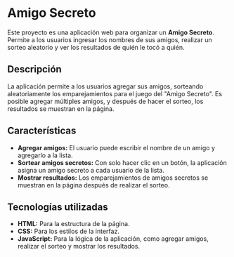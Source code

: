 # Amigo Secreto

Este proyecto es una aplicación web para organizar un **Amigo Secreto**. Permite a los usuarios ingresar los nombres de sus amigos, realizar un sorteo aleatorio y ver los resultados de quién le tocó a quién.

## Descripción

La aplicación permite a los usuarios agregar sus amigos, sorteando aleatoriamente los emparejamientos para el juego del "Amigo Secreto". Es posible agregar múltiples amigos, y después de hacer el sorteo, los resultados se muestran en la página.

## Características

- **Agregar amigos:** El usuario puede escribir el nombre de un amigo y agregarlo a la lista.
- **Sortear amigos secretos:** Con solo hacer clic en un botón, la aplicación asigna un amigo secreto a cada usuario de la lista.
- **Mostrar resultados:** Los emparejamientos de amigos secretos se muestran en la página después de realizar el sorteo.

## Tecnologías utilizadas

- **HTML:** Para la estructura de la página.
- **CSS:** Para los estilos de la interfaz.
- **JavaScript:** Para la lógica de la aplicación, como agregar amigos, realizar el sorteo y mostrar los resultados.
